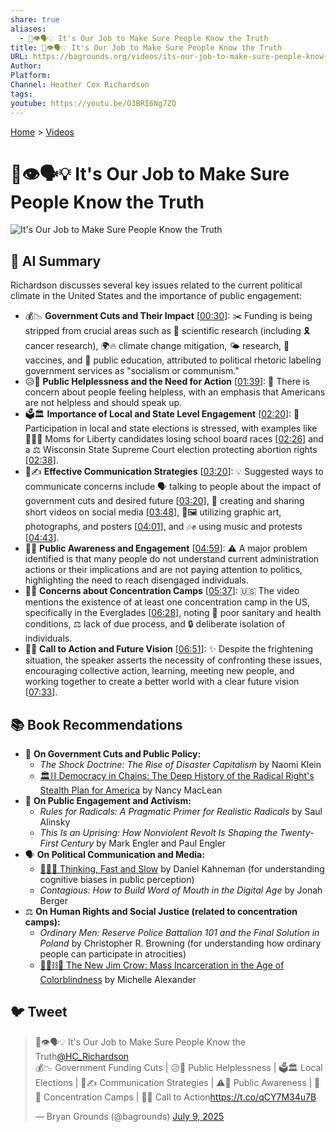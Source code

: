 ```yaml
---
share: true
aliases:
  - 📢👁️🗣️💡 It's Our Job to Make Sure People Know the Truth
title: 📢👁️🗣️💡 It's Our Job to Make Sure People Know the Truth
URL: https://bagrounds.org/videos/its-our-job-to-make-sure-people-know-the-truth
Author: 
Platform: 
Channel: Heather Cox Richardson
tags: 
youtube: https://youtu.be/O3BRI6Ng7ZQ
---
```

[Home](../index.md) > [Videos](./index.md)  
# 📢👁️🗣️💡 It's Our Job to Make Sure People Know the Truth  
![It's Our Job to Make Sure People Know the Truth](https://youtu.be/O3BRI6Ng7ZQ)  
  
## 🤖 AI Summary  
Richardson discusses several key issues related to the current political climate in the United States and the importance of public engagement:  
  
* 💰📉 **Government Cuts and Their Impact** \[[00:30](http://www.youtube.com/watch?v=O3BRI6Ng7ZQ&t=30)\]: ✂️ Funding is being stripped from crucial areas such as 🔬 scientific research (including 🎗️ cancer research), 🌍🔥 climate change mitigation, 🌤️ research, 💉 vaccines, and 🏫 public education, attributed to political rhetoric labeling government services as "socialism or communism."  
* 😥📢 **Public Helplessness and the Need for Action** \[[01:39](http://www.youtube.com/watch?v=O3BRI6Ng7ZQ&t=99)\]: 🤔 There is concern about people feeling helpless, with an emphasis that Americans are not helpless and should speak up.  
* 🗳️🏛️ **Importance of Local and State Level Engagement** \[[02:20](http://www.youtube.com/watch?v=O3BRI6Ng7ZQ&t=140)\]: 🤝 Participation in local and state elections is stressed, with examples like 👩‍👧‍👦 Moms for Liberty candidates losing school board races \[[02:26](http://www.youtube.com/watch?v=O3BRI6Ng7ZQ&t=146)\] and a ⚖️ Wisconsin State Supreme Court election protecting abortion rights \[[02:38](http://www.youtube.com/watch?v=O3BRI6Ng7ZQ&t=158)\].  
* 📣✍️ **Effective Communication Strategies** \[[03:20](http://www.youtube.com/watch?v=O3BRI6Ng7ZQ&t=200)\]: 💡 Suggested ways to communicate concerns include 🗣️ talking to people about the impact of government cuts and desired future \[[03:20](http://www.youtube.com/watch?v=O3BRI6Ng7ZQ&t=200)\], 📱 creating and sharing short videos on social media \[[03:48](http://www.youtube.com/watch?v=O3BRI6Ng7ZQ&t=228)\], 🎨🖼️ utilizing graphic art, photographs, and posters \[[04:01](http://www.youtube.com/watch?v=O3BRI6Ng7ZQ&t=241)\], and 🎶✊ using music and protests \[[04:43](http://www.youtube.com/watch?v=O3BRI6Ng7ZQ&t=283)\].  
* 📢🤔 **Public Awareness and Engagement** \[[04:59](http://www.youtube.com/watch?v=O3BRI6Ng7ZQ&t=299)\]: ⚠️ A major problem identified is that many people do not understand current administration actions or their implications and are not paying attention to politics, highlighting the need to reach disengaged individuals.  
* 🚧😥 **Concerns about Concentration Camps** \[[05:37](http://www.youtube.com/watch?v=O3BRI6Ng7ZQ&t=337)\]: 🇺🇸 The video mentions the existence of at least one concentration camp in the US, specifically in the Everglades \[[06:28](http://www.youtube.com/watch?v=O3BRI6Ng7ZQ&t=388)\], noting 🚽 poor sanitary and health conditions, ⚖️ lack of due process, and 🔒 deliberate isolation of individuals.  
* 💪🌟 **Call to Action and Future Vision** \[[06:51](http://www.youtube.com/watch?v=O3BRI6Ng7ZQ&t=411)\]: ✨ Despite the frightening situation, the speaker asserts the necessity of confronting these issues, encouraging collective action, learning, meeting new people, and working together to create a better world with a clear future vision \[[07:33](http://www.youtube.com/watch?v=O3BRI6Ng7ZQ&t=453)\].  
  
## 📚 Book Recommendations  
* 📖 **On Government Cuts and Public Policy:**  
    * *The Shock Doctrine: The Rise of Disaster Capitalism* by Naomi Klein  
    * [🏛️⛓️ Democracy in Chains: The Deep History of the Radical Right's Stealth Plan for America](../books/democracy-in-chains-the-deep-history-of-the-radical-rights-stealth-plan-for-america.md) by Nancy MacLean  
* 📣 **On Public Engagement and Activism:**  
    * *Rules for Radicals: A Pragmatic Primer for Realistic Radicals* by Saul Alinsky  
    * *This Is an Uprising: How Nonviolent Revolt Is Shaping the Twenty-First Century* by Mark Engler and Paul Engler  
* 🗣️ **On Political Communication and Media:**  
    * [🤔🐇🐢 Thinking, Fast and Slow](../books/thinking-fast-and-slow.md) by Daniel Kahneman (for understanding cognitive biases in public perception)  
    * *Contagious: How to Build Word of Mouth in the Digital Age* by Jonah Berger  
* ⚖️ **On Human Rights and Social Justice (related to concentration camps):**  
    * *Ordinary Men: Reserve Police Battalion 101 and the Final Solution in Poland* by Christopher R. Browning (for understanding how ordinary people can participate in atrocities)  
    * [🧑🏿⛓️🙈 The New Jim Crow: Mass Incarceration in the Age of Colorblindness](../books/the-new-jim-crow-mass-incarceration-in-the-age-of-colorblindness.md) by Michelle Alexander  
  
## 🐦 Tweet  
<blockquote class="twitter-tweet" data-theme="dark"><p lang="en" dir="ltr">📢👁️🗣️💡 It&#39;s Our Job to Make Sure People Know the Truth<a href="https://twitter.com/HC_Richardson?ref_src=twsrc%5Etfw">@HC_Richardson</a> <br>💰📉 Government Funding Cuts | 😥📢 Public Helplessness | 🗳️🏛️ Local Elections | 📣✍️ Communication Strategies | ⚠️📢 Public Awareness | 🚧😥 Concentration Camps | 💪🌟 Call to Action<a href="https://t.co/qCY7M34u7B">https://t.co/qCY7M34u7B</a></p>&mdash; Bryan Grounds (@bagrounds) <a href="https://twitter.com/bagrounds/status/1942972188342276371?ref_src=twsrc%5Etfw">July 9, 2025</a></blockquote> <script async src="https://platform.twitter.com/widgets.js" charset="utf-8"></script>
